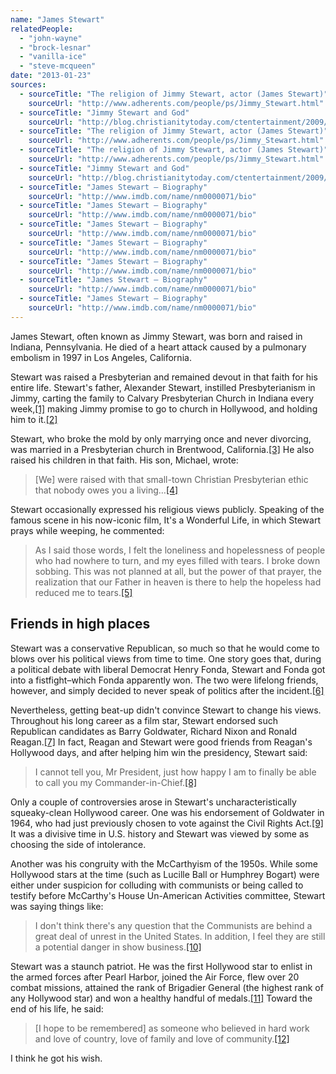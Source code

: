 ```yaml
---
name: "James Stewart"
relatedPeople:
  - "john-wayne"
  - "brock-lesnar"
  - "vanilla-ice"
  - "steve-mcqueen"
date: "2013-01-23"
sources:
  - sourceTitle: "The religion of Jimmy Stewart, actor (James Stewart)"
    sourceUrl: "http://www.adherents.com/people/ps/Jimmy_Stewart.html"
  - sourceTitle: "Jimmy Stewart and God"
    sourceUrl: "http://blog.christianitytoday.com/ctentertainment/2009/07/jimmy-stewart-and-god.html"
  - sourceTitle: "The religion of Jimmy Stewart, actor (James Stewart)"
    sourceUrl: "http://www.adherents.com/people/ps/Jimmy_Stewart.html"
  - sourceTitle: "The religion of Jimmy Stewart, actor (James Stewart)"
    sourceUrl: "http://www.adherents.com/people/ps/Jimmy_Stewart.html"
  - sourceTitle: "Jimmy Stewart and God"
    sourceUrl: "http://blog.christianitytoday.com/ctentertainment/2009/07/jimmy-stewart-and-god.html"
  - sourceTitle: "James Stewart – Biography"
    sourceUrl: "http://www.imdb.com/name/nm0000071/bio"
  - sourceTitle: "James Stewart – Biography"
    sourceUrl: "http://www.imdb.com/name/nm0000071/bio"
  - sourceTitle: "James Stewart – Biography"
    sourceUrl: "http://www.imdb.com/name/nm0000071/bio"
  - sourceTitle: "James Stewart – Biography"
    sourceUrl: "http://www.imdb.com/name/nm0000071/bio"
  - sourceTitle: "James Stewart – Biography"
    sourceUrl: "http://www.imdb.com/name/nm0000071/bio"
  - sourceTitle: "James Stewart – Biography"
    sourceUrl: "http://www.imdb.com/name/nm0000071/bio"
  - sourceTitle: "James Stewart – Biography"
    sourceUrl: "http://www.imdb.com/name/nm0000071/bio"
---
```


James Stewart, often known as Jimmy Stewart, was born and raised in Indiana, Pennsylvania. He died of a heart attack caused by a pulmonary embolism in 1997 in Los Angeles, California.

Stewart was raised a Presbyterian and remained devout in that faith for his entire life. Stewart's father, Alexander Stewart, instilled Presbyterianism in Jimmy, carting the family to Calvary Presbyterian Church in Indiana every week,<a class="source-citation" href="http://www.adherents.com/people/ps/Jimmy_Stewart.html" title="The religion of Jimmy Stewart, actor (James Stewart)">[1]</a> making Jimmy promise to go to church in Hollywood, and holding him to it.<a class="source-citation" href="http://blog.christianitytoday.com/ctentertainment/2009/07/jimmy-stewart-and-god.html" title="Jimmy Stewart and God">[2]</a>

Stewart, who broke the mold by only marrying once and never divorcing, was married in a Presbyterian church in Brentwood, California.<a class="source-citation" href="http://www.adherents.com/people/ps/Jimmy_Stewart.html" title="The religion of Jimmy Stewart, actor (James Stewart)">[3]</a> He also raised his children in that faith. His son, Michael, wrote:

>[We] were raised with that small-town Christian Presbyterian ethic that nobody owes you a living…<a class="source-citation" href="http://www.adherents.com/people/ps/Jimmy_Stewart.html" title="The religion of Jimmy Stewart, actor (James Stewart)">[4]</a>

Stewart occasionally expressed his religious views publicly. Speaking of the famous scene in his now-iconic film, It's a Wonderful Life, in which Stewart prays while weeping, he commented:

>As I said those words, I felt the loneliness and hopelessness of people who had nowhere to turn, and my eyes filled with tears. I broke down sobbing. This was not planned at all, but the power of that prayer, the realization that our Father in heaven is there to help the hopeless had reduced me to tears.<a class="source-citation" href="http://blog.christianitytoday.com/ctentertainment/2009/07/jimmy-stewart-and-god.html" title="Jimmy Stewart and God">[5]</a>

## 

## Friends in high places

Stewart was a conservative Republican, so much so that he would come to blows over his political views from time to time. One story goes that, during a political debate with liberal Democrat Henry Fonda, Stewart and Fonda got into a fistfight–which Fonda apparently won. The two were lifelong friends, however, and simply decided to never speak of politics after the incident.<a class="source-citation" href="http://www.imdb.com/name/nm0000071/bio" title="James Stewart – Biography">[6]</a>

Nevertheless, getting beat-up didn't convince Stewart to change his views. Throughout his long career as a film star, Stewart endorsed such Republican candidates as Barry Goldwater, Richard Nixon and Ronald Reagan.<a class="source-citation" href="http://www.imdb.com/name/nm0000071/bio" title="James Stewart – Biography">[7]</a> In fact, Reagan and Stewart were good friends from Reagan's Hollywood days, and after helping him win the presidency, Stewart said:

>I cannot tell you, Mr President, just how happy I am to finally be able to call you my Commander-in-Chief.<a class="source-citation" href="http://www.imdb.com/name/nm0000071/bio" title="James Stewart – Biography">[8]</a>

Only a couple of controversies arose in Stewart's uncharacteristically squeaky-clean Hollywood career. One was his endorsement of Goldwater in 1964, who had just previously chosen to vote against the Civil Rights Act.<a class="source-citation" href="http://www.imdb.com/name/nm0000071/bio" title="James Stewart – Biography">[9]</a> It was a divisive time in U.S. history and Stewart was viewed by some as choosing the side of intolerance.

Another was his congruity with the McCarthyism of the 1950s. While some Hollywood stars at the time (such as Lucille Ball or Humphrey Bogart) were either under suspicion for colluding with communists or being called to testify before McCarthy's House Un-American Activities committee, Stewart was saying things like:

>I don't think there's any question that the Communists are behind a great deal of unrest in the United States. In addition, I feel they are still a potential danger in show business.<a class="source-citation" href="http://www.imdb.com/name/nm0000071/bio" title="James Stewart – Biography">[10]</a>

Stewart was a staunch patriot. He was the first Hollywood star to enlist in the armed forces after Pearl Harbor, joined the Air Force, flew over 20 combat missions, attained the rank of Brigadier General (the highest rank of any Hollywood star) and won a healthy handful of medals.<a class="source-citation" href="http://www.imdb.com/name/nm0000071/bio" title="James Stewart – Biography">[11]</a> Toward the end of his life, he said:

>[I hope to be remembered] as someone who believed in hard work and love of country, love of family and love of community.<a class="source-citation" href="http://www.imdb.com/name/nm0000071/bio" title="James Stewart – Biography">[12]</a>

I think he got his wish.